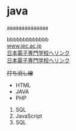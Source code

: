 # java
aaaaaaaaaaaaaa  

bbbbbbbbbbbbb<br>
www.jec.ac.jp <br>
[日本電子専門学校へリンク](https://www.jec.ac.jp)<br>
[日本電子専門学校へリンク](https://www.jec.ac.jp "https://www.jec.ac.jp")

~~打ち消し線~~
- HTML
- JAVA
- PHP
  

1. SQL
1. JavaScript
1. SQL


